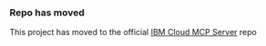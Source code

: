 ### Repo has moved

This project has moved to the official [IBM Cloud MCP Server](https://github.com/IBM-Cloud/ibmcloud-mcp-server) repo 

